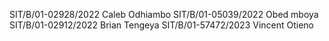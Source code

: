 SIT/B/01-02928/2022   Caleb Odhiambo
SIT/B/01-05039/2022   Obed mboya
SIT/B/01-02912/2022   Brian Tengeya
SIT/B/01-57472/2023   Vincent Otieno 

